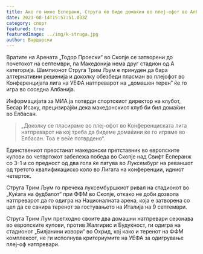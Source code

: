 ```yaml
---
title: Ако го мине Есперанж, Струга ќе биде домаќин во плеј-офот во Албанија!
date: 2023-08-14T15:57:51.033Z
category: спорт
featured: true
featuredImage: ../img/k-struga.jpg
author: Вардарски
---
```

<!--StartFragment-->

Вратите на Арената „Тодор Проески“ во Скопје се затворени до почетокот на септември, па Македонија нема друг стадион од А категорија. Шампионот Струга Трим Љум е принуден да бара алтернативни решенија и доколку обезбеди пласман во плејофот во Конференцијата лига на УЕФА натпреварот на „домашен терен“ ќе го игра во соседна Албанија.

Информацијата за МИА ја потврди спортскиот директор на клубот, Бесар Исаку, прецизирајќи дека македонскиот клуб би бил домаќин во Елбасан.

> „Доколку се пласираме во плеј-офот во Конференциската лига натпреварот на кој треба да бидеме домаќини ќе го играме во Елбасан. Тоа е веќе потврдено“.

Единствениот преостанат македонски претставник во европските купови во четвртокот забележа победа во Скопје над Свифт Есперанж со 3-1 и со предност од два гола ќе патува во Луксембург на реваншот од третото квалификациско коло во Лигата на конференции, идниот четврток.

Струга Трим Љум го пречека луксембуршкиот ривал на стадионот во „Куќата на фудбалот“ при ФФМ во Скопје, откако не доби дозвола натпреварот да го одигра на Националната арена, која е затворена со цел да се санира теренот за гостувањето на Италија на 9 септември.

Струга Трим Лум претходно своите два домашни натпревари сезонава во европските купови, против Жалгирис и Будуќност, ги одигра на стадионот „Билјанини извори“ во Охрид, кој како и теренот на ФФМ комплексот, не ги исполнува критериумите на УЕФА за одигрување плеј-оф натпревари.

<!--EndFragment-->